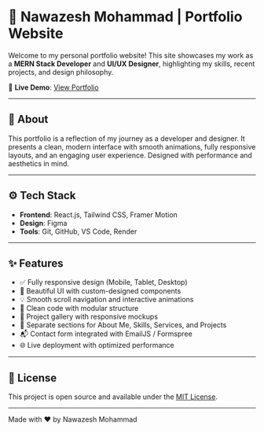 # 🚀 Nawazesh Mohammad | Portfolio Website

Welcome to my personal portfolio website! This site showcases my work as a **MERN Stack Developer** and **UI/UX Designer**, highlighting my skills, recent projects, and design philosophy.

🔗 **Live Demo**: [View Portfolio](https://portfolio-spgh.onrender.com)

---

## 📌 About

This portfolio is a reflection of my journey as a developer and designer. It presents a clean, modern interface with smooth animations, fully responsive layouts, and an engaging user experience. Designed with performance and aesthetics in mind.

---

## ⚙️ Tech Stack

- **Frontend**: React.js, Tailwind CSS, Framer Motion
- **Design**: Figma
- **Tools**: Git, GitHub, VS Code, Render

---

## ✨ Features

- ✅ Fully responsive design (Mobile, Tablet, Desktop)
- 🎨 Beautiful UI with custom-designed components
- 💡 Smooth scroll navigation and interactive animations
- 🧠 Clean code with modular structure
- 📸 Project gallery with responsive mockups
- 💼 Separate sections for About Me, Skills, Services, and Projects
- 📬 Contact form integrated with EmailJS / Formspree
- 🌐 Live deployment with optimized performance

---



## 📝 License

This project is open source and available under the [MIT License](LICENSE).

---

Made with ❤️ by Nawazesh Mohammad
